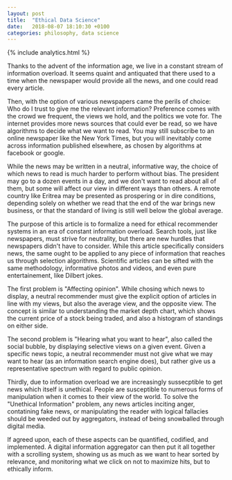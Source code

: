 ```yaml
---
layout: post
title:  "Ethical Data Science"
date:   2018-08-07 18:10:30 +0100
categories: philosophy, data science
---
```


{% include analytics.html %}

Thanks to the advent of the information age, we live in a constant stream of information overload. It seems quaint and antiquated that there used to a time when the newspaper would provide all the news, and one could read every article.

Then, with the option of various newspapers came the perils of choice: Who do I trust to give me the relevant information? Preference comes with the crowd we frequent, the views we hold, and the politics we vote for. The internet provides more news sources that could ever be read, so we have algorithms to decide what we want to read. You may still subscribe to an online newspaper like the New York Times, but you will inevitably come across information published elsewhere, as chosen by algorithms at facebook or google.

While the news may be written in a neutral, informative way, the choice of which news to read is much harder to perform without bias. The president may go to a dozen events in a day, and we don't want to read about all of them, but some will affect our view in different ways than others. A remote country like Eritrea may be presented as prospering or in dire conditions, depending solely on whether we read that the end of the war brings new business, or that the standard of living is still well below the global average.

The purpose of this article is to formalize a need for ethical recommender systems in an era of constant information overload. Search tools, just like newspapers, must strive for neutrality, but there are new hurdles that newspapers didn't have to consider. While this article specifically considers news, the same ought to be applied to any piece of information that reaches us through selection algorithms. Scientific articles can be sifted with the same methodology, informative photos and videos, and even pure entertainement, like Dilbert jokes.

The first problem is "Affecting opinion". While chosing which news to display, a neutral recommender must give the explicit option of articles in line with my views, but also the average view, and the opposite view. The concept is similar to understanding the market depth chart, which shows the current price of a stock being traded, and also a histogram of standings on either side. 

The second problem is "Hearing what you want to hear", also called the social bubble, by displaying selective views on a given event. Given a specific news topic, a neutral recommender must not give what we may want to hear (as an information search engine does), but rather give us a representative spectrum with regard to public opinion.

Thirdly, due to information overload we are increasingly sussecptible to get news which itself is unethical. People are susceptible to numerous forms of manipulation when it comes to their view of the world. To solve the "Unethical Information" problem, any news articles inciting anger, contatining fake news, or manipulating the reader with logical fallacies should be weeded out by aggregators, instead of being snowballed through digital media.

If agreed upon, each of these aspects can be quantified, codified, and implemented. A digital information aggregator can then put it all together with a scrolling system, showing us as much as we want to hear sorted by relevance, and monitoring what we click on not to maximize hits, but to ethically inform.
